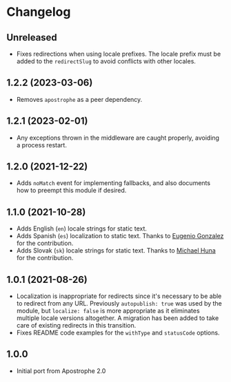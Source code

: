 # Changelog

## Unreleased

- Fixes redirections when using locale prefixes. The locale prefix must be added to the `redirectSlug` to avoid conflicts with other locales.

## 1.2.2 (2023-03-06)

- Removes `apostrophe` as a peer dependency.

## 1.2.1 (2023-02-01)

- Any exceptions thrown in the middleware are caught properly, avoiding a process restart.

## 1.2.0 (2021-12-22)

- Adds `noMatch` event for implementing fallbacks, and also documents how to preempt this module if desired.

## 1.1.0 (2021-10-28)

- Adds English (`en`) locale strings for static text.
- Adds Spanish (`es`) localization to static text. Thanks to [Eugenio Gonzalez](https://github.com/egonzalezg9) for the contribution.
- Adds Slovak (`sk`) locale strings for static text. Thanks to [Michael Huna](https://github.com/Miselrkba) for the contribution.


## 1.0.1 (2021-08-26)

- Localization is inappropriate for redirects since it's necessary to be able to redirect from any URL. Previously `autopublish: true` was used by the module, but `localize: false` is more appropriate as it eliminates multiple locale versions altogether. A migration has been added to take care of existing redirects in this transition.
- Fixes README code examples for the `withType` and `statusCode` options.

## 1.0.0
- Initial port from Apostrophe 2.0
